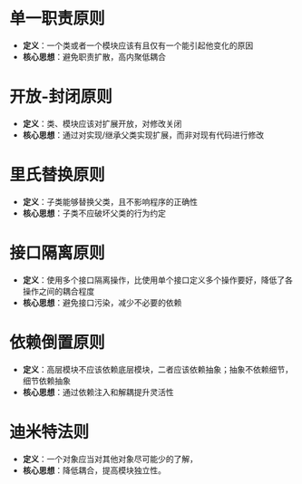 # 单一职责原则
- **定义**：一个类或者一个模块应该有且仅有一个能引起他变化的原因
- **核心思想**：避免职责扩散，高内聚低耦合
# 开放-封闭原则
- **定义**：类、模块应该对扩展开放，对修改关闭
- **核心思想**：通过对实现/继承父类实现扩展，而非对现有代码进行修改
# 里氏替换原则
- **定义**：子类能够替换父类，且不影响程序的正确性
- **核心思想**：子类不应破坏父类的行为约定
# 接口隔离原则
- **定义**：使用多个接口隔离操作，比使用单个接口定义多个操作要好，降低了各操作之间的耦合程度
- **核心思想**：避免接口污染，减少不必要的依赖
# 依赖倒置原则
- **定义**：高层模块不应该依赖底层模块，二者应该依赖抽象；抽象不依赖细节，细节依赖抽象
- **核心思想**：通过依赖注入和解耦提升灵活性
# 迪米特法则
- **定义**：一个对象应当对其他对象尽可能少的了解，
- **核心思想**：降低耦合，提高模块独立性。
